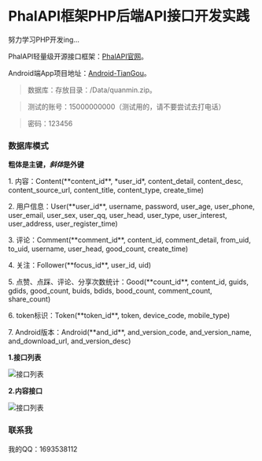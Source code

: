 # PhalAPI框架PHP后端API接口开发实践 #

努力学习PHP开发ing...

PhalAPI轻量级开源接口框架：[PhalAPI官网](http://www.phalapi.net)。

Android端App项目地址：[Android-TianGou](https://github.com/xiao91/Android-TianGou)。

> 数据库：存放目录：/Data/quanmin.zip。

> 测试的账号：15000000000（测试用的，请不要尝试去打电话）

> 密码：123456

### 数据库模式 ###

**粗体是主键，***斜体***是外键**

<p>1. 内容：Content(**content_id**, *user_id*, content_detail, content_desc, content_source_url, content_title, content_type, create_time)</p>

<p>2. 用户信息：User(**user_id**, username, password, user_age, user_phone, user_email, user_sex, user_qq, user_head, user_type, user_interest, user_address, user_register_time)</p>

<p>3. 评论：Comment(**comment_id**, content_id, comment_detail, from_uid, to_uid, username,  user_head, good_count, create_time)</p>

<p>4. 关注：Follower(**focus_id**, user_id, uid)</p>

<p>5. 点赞、点踩、评论、分享次数统计：Good(**count_id**, content_id, guids, gdids, good_count, buids, bdids, bood_count, comment_count, share_count)</p>

<p>6. token标识：Token(**token_id**, token, device_code, mobile_type)</p>

<p>7. Android版本：Android(**and_id**, and_version_code, and_version_name, and_download_url, and_version_desc)</p>

**1.接口列表**

<p><img src="https://github.com/xiao91/PhalAPI-TianGou/raw/master/Example/listapis.png" alt="接口列表" /></p>

**2.内容接口**

<p><img src="https://github.com/xiao91/PhalAPI-TianGou/raw/master/Example/content_api.png" alt="接口列表" /></p>

### 联系我 ###

我的QQ：1693538112
